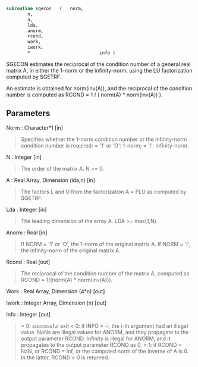 ```fortran
subroutine sgecon	(	norm,
		n,
		a,
		lda,
		anorm,
		rcond,
		work,
		iwork,
		*                          info )
```

 SGECON estimates the reciprocal of the condition number of a general
 real matrix A, in either the 1-norm or the infinity-norm, using
 the LU factorization computed by SGETRF.

 An estimate is obtained for norm(inv(A)), and the reciprocal of the
 condition number is computed as
    RCOND = 1 / ( norm(A) * norm(inv(A)) ).

## Parameters
Norm : Character*1 [in]
> Specifies whether the 1-norm condition number or the
> infinity-norm condition number is required:
> = '1' or 'O':  1-norm;
> = 'I':         Infinity-norm.

N : Integer [in]
> The order of the matrix A.  N >= 0.

A : Real Array, Dimension (lda,n) [in]
> The factors L and U from the factorization A = P*L*U
> as computed by SGETRF.

Lda : Integer [in]
> The leading dimension of the array A.  LDA >= max(1,N).

Anorm : Real [in]
> If NORM = '1' or 'O', the 1-norm of the original matrix A.
> If NORM = 'I', the infinity-norm of the original matrix A.

Rcond : Real [out]
> The reciprocal of the condition number of the matrix A,
> computed as RCOND = 1/(norm(A) * norm(inv(A))).

Work : Real Array, Dimension (4*n) [out]

Iwork : Integer Array, Dimension (n) [out]

Info : Integer [out]
> = 0:  successful exit
> < 0:  if INFO = -i, the i-th argument had an illegal value.
> NaNs are illegal values for ANORM, and they propagate to
> the output parameter RCOND.
> Infinity is illegal for ANORM, and it propagates to the output
> parameter RCOND as 0.
> = 1:  if RCOND = NaN, or
> RCOND = Inf, or
> the computed norm of the inverse of A is 0.
> In the latter, RCOND = 0 is returned.

